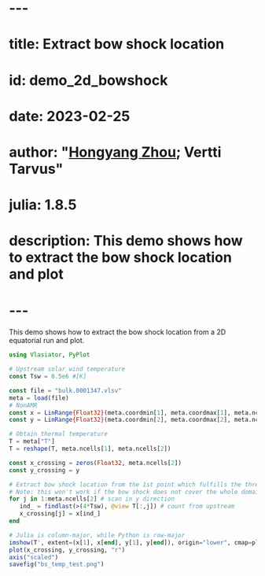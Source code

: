 # ---
# title: Extract bow shock location
# id: demo_2d_bowshock
# date: 2023-02-25
# author: "[Hongyang Zhou](https://github.com/henry2004y); Vertti Tarvus"
# julia: 1.8.5
# description: This demo shows how to extract the bow shock location and plot
# ---

This demo shows how to extract the bow shock location from a 2D equatorial run and plot.
```julia
using Vlasiator, PyPlot

# Upstream solar wind temperature
const Tsw = 0.5e6 #[K]

const file = "bulk.0001347.vlsv"
meta = load(file)
# NonAMR
const x = LinRange{Float32}(meta.coordmin[1], meta.coordmax[1], meta.ncells[1])
const y = LinRange{Float32}(meta.coordmin[2], meta.coordmax[2], meta.ncells[2])

# Obtain thermal temperature
T = meta["T"]
T = reshape(T, meta.ncells[1], meta.ncells[2])

const x_crossing = zeros(Float32, meta.ncells[2])
const y_crossing = y

# Extract bow shock location from the 1st point which fulfills the threshold: T > 4 * Tsw
# Note: this won't work if the bow shock does not cover the whole domain y extension!
for j in 1:meta.ncells[2] # scan in y direction
   ind_ = findlast(>(4*Tsw), @view T[:,j]) # count from upstream
   x_crossing[j] = x[ind_]
end

# Julia is column-major, while Python is row-major
imshow(T', extent=(x[1], x[end], y[1], y[end]), origin="lower", cmap=plt.get_cmap("ocean"))
plot(x_crossing, y_crossing, "r")
axis("scaled")
savefig("bs_temp_test.png")
```